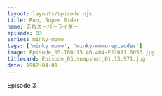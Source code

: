 ```yaml
---
layout: layouts/episode.njk
title: Run, Super Rider
name: 走れスーパーライダー
episode: 03
series: minky-momo
tags: ['minky momo', 'minky-momo-episodes']
image: Episode_03-T00.15.46.404-F22691.0056.jpg
titlecard: Episode_03.snapshot_01.15.971.jpg
date: 1982-04-01
---
```


Episode 3